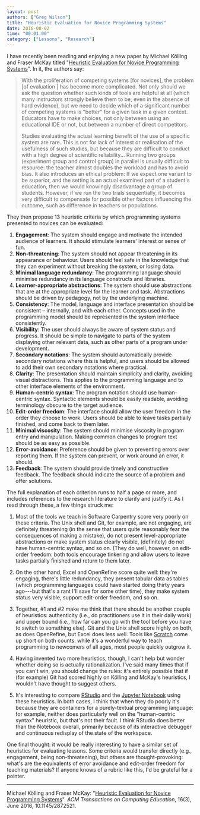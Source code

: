 ```yaml
---
layout: post
authors: ["Greg Wilson"]
title: "Heuristic Evaluation for Novice Programming Systems"
date: 2016-08-02
time: "00:01:00"
category: ["Lessons", "Research"]
---
```


I have recently been reading and enjoying
a new paper by Michael Kölling and Fraser McKay titled
"[Heuristic Evaluation for Novice Programming Systems](https://kar.kent.ac.uk/55885/1/kolling-heuristics-submitted.pdf)".
In it,
the authors say:

> With the proliferation of competing systems [for novices], the problem [of evaluation ] has become more complicated.
> Not only should we ask the question whether such kinds of tools are helpful at all
> (which many instructors strongly believe them to be, even in the absence of hard evidence),
> but we need to decide which of a significant number of competing systems is "better" for a given task in a given context.
> Educators have to make choices, not only between using an educational IDE or not, but between a number of direct competitors.
>
> Studies evaluating the actual learning benefit of the use of a specific system are rare.
> This is not for lack of interest or realisation of the usefulness of such studies,
> but because they are difficult to conduct with a high degree of scientific reliability...
> Running two groups (experiment group and control group)
> in parallel is usually difficult to resource:
> the teacher almost doubles the workload and has to avoid bias.
> It also introduces an ethical problem:
> If we expect one variant to be superior, and the setting is an actual examined part of a student's education,
> then we would knowingly disadvantage a group of students.
> However, if we run the two trials sequentially,
> it becomes very difficult to compensate for possible other factors influencing the outcome,
> such as difference in teachers or populations.

They then propose 13 heuristic criteria by which programming systems presented to novices can be evaluated:

1. **Engagement**:
   The system should engage and motivate the intended audience of learners.
   It should stimulate learners' interest or sense of fun.
1. **Non-threatening**:
   The system should not appear threatening in its appearance or behaviour.
   Users should feel safe in the knowledge that they can experiment without breaking the system, or losing data.
1. **Minimal language redundancy**:
   The programming language should minimise redundancy in its language constructs and libraries.
1. **Learner-appropriate abstractions**:
   The system should use abstractions that are at the appropriate level for the learner and task.
   Abstractions should be driven by pedagogy, not by the underlying machine.
1. **Consistency**:
   The model, language and interface presentation should be consistent – internally, and with each other.
   Concepts used in the programming model should be represented in the system interface consistently.
1. **Visibility**:
   The user should always be aware of system status and progress.
   It should be simple to navigate to parts of the system displaying other relevant data, such as other parts of a program under development.
1. **Secondary notations**:
   The system should automatically provide secondary notations where this is helpful,
   and users should be allowed to add their own secondary notations where practical.
1. **Clarity**:
   The presentation should maintain simplicity and clarity, avoiding visual distractions.
   This applies to the programming language and to other interface elements of the environment.
1. **Human-centric syntax**:
   The program notation should use human-centric syntax.
   Syntactic elements should be easily readable, avoiding terminology obscure to the target audience.
1. **Edit-order freedom**:
   The interface should allow the user freedom in the order they choose to work.
   Users should be able to leave tasks partially finished, and come back to them later.
1. **Minimal viscosity**:
   The system should minimise viscosity in program entry and manipulation.
   Making common changes to program text should be as easy as possible.
1. **Error-avoidance**:
   Preference should be given to preventing errors over reporting them.
   If the system can prevent, or work around an error, it should.
1. **Feedback**:
   The system should provide timely and constructive feedback.
   The feedback should indicate the source of a problem and offer solutions.

The full explanation of each criterion runs to half a page or more,
and includes references to the research literature to clarify and justify it.
As I read through these,
a few things struck me:

1. Most of the tools we teach in Software Carpentry score very poorly
   on these criteria.
   The Unix shell and Git, for example,
   are not engaging,
   are definitely threatening
   (in the sense that users quite reasonably fear the consequences of making a mistake),
   do not present level-appropriate abstractions or make system status clearly visible,
   (definitely) do not have human-centric syntax,
   and so on.
   (They do well, however, on edit-order freedom:
   both tools encourage tinkering
   and allow users to leave tasks partially finished
   and return to them later.

2. On the other hand,
   Excel and OpenRefine score quite well:
   they're engaging,
   there's little redundancy,
   they present tabular data as tables
   (which programming languages could have started doing thirty years ago---but
   that's a rant I'll save for some other time),
   they make system status very visible,
   support edit-order freedom,
   and so on.

3. Together,
   #1 and #2 make me think that there should be another couple of heuristics:
   authenticity (i.e., do practitioners use it in their daily work)
   and upper bound (i.e., how far can you go with the tool before you have to switch to something else).
   Git and the Unix shell score highly on both,
   as does OpenRefine,
   but Excel does less well.
   Tools like [Scratch](https://scratch.mit.edu/) come up short on both counts:
   while it's a wonderful way to teach programming to newcomers of all ages,
   most people quickly outgrow it.

4. Having invented two more heuristics, though,
   I can't help but wonder whether doing so is actually rationalization.
   I've said many times that if you can't win, you should change the rules:
   it's entirely possible that if (for example) Git had scored highly on Kölling and McKay's heuristics,
   I wouldn't have thought to suggest others.

5. It's interesting to compare [RStudio](https://www.rstudio.com/home/)
   and the [Jupyter Notebook](http://jupyter.org/) using these heuristics.
   In both cases,
   I think that when they do poorly it's because they are containers for
   a purely-textual programming language:
   for example,
   neither does particularly well on the "human-centric syntax" heuristic,
   but that's not their fault.
   I think RStudio does better than the Notebook overall,
   primarily because of its interactive debugger and continuous redisplay of the state of the workspace.

One final thought:
it would be really interesting to have a similar set of heuristics for evaluating lessons.
Some criteria would transfer directly (e.g., engagement, being non-threatening),
but others are thought-provoking:
what's are the equivalents of error avoidance and edit-order freedom for teaching materials?
If anyone knows of a rubric like this,
I'd be grateful for a pointer.

---   

Michael Kölling and Fraser McKay: "[Heuristic Evaluation for Novice Programming Systems]((https://kar.kent.ac.uk/55885/1/kolling-heuristics-submitted.pdf))". *ACM Transactions on Computing Education*, 16(3), June 2016, 10.1145/2872521.
